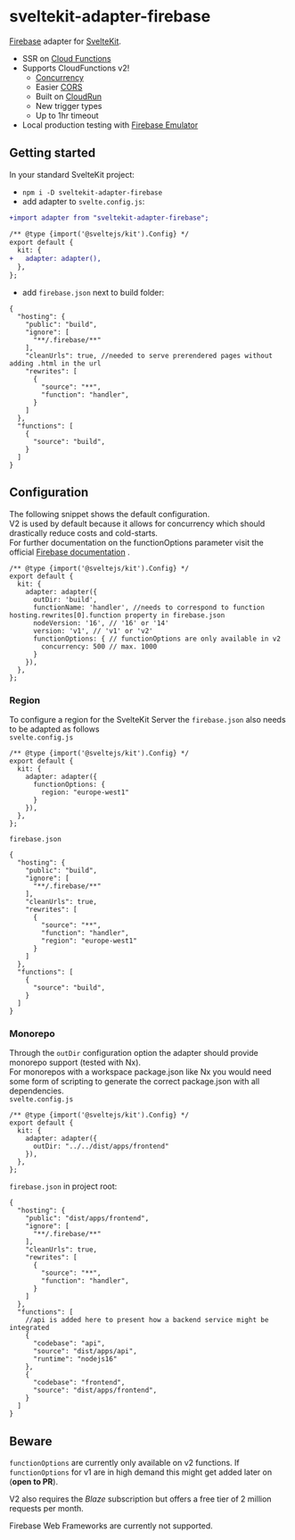 # sveltekit-adapter-firebase

[Firebase](https://firebase.google.com/) adapter for
[SvelteKit](https://github.com/sveltejs/kit).

- SSR on
  [Cloud Functions](https://firebase.google.com/docs/hosting/functions)
- Supports CloudFunctions v2!
  - [Concurrency](https://firebase.google.com/docs/functions/beta/manage-functions#allow_concurrent_requests)
  - Easier [CORS](https://firebase.google.com/docs/functions/beta/http-events#configuring_cors_cross-origin_resource_sharing)
  - Built on [CloudRun](https://cloud.google.com/run)
  - New trigger types
  - Up to 1hr timeout
- Local production testing with
  [Firebase Emulator](https://firebase.google.com/docs/emulator-suite)

## Getting started

In your standard SvelteKit project:

- `npm i -D sveltekit-adapter-firebase`
- add adapter to `svelte.config.js`:

```diff
+import adapter from "sveltekit-adapter-firebase";

/** @type {import('@sveltejs/kit').Config} */
export default {
  kit: {
+   adapter: adapter(),
  },
};
```

- add `firebase.json` next to build folder:

```
{
  "hosting": {
    "public": "build",
    "ignore": [
      "**/.firebase/**"
    ],
    "cleanUrls": true, //needed to serve prerendered pages without adding .html in the url
    "rewrites": [
      {
        "source": "**",
        "function": "handler",
      }
    ]
  },
  "functions": [
    {
      "source": "build",
    }
  ]
}
```

## Configuration

The following snippet shows the default configuration.  
V2 is used by default because it allows for concurrency which should drastically reduce costs and cold-starts.  
For further documentation on the functionOptions parameter visit the
official [Firebase documentation](https://firebase.google.com/docs/functions/beta/reference/firebase-functions.https.httpsoptions.md)
.

```
/** @type {import('@sveltejs/kit').Config} */
export default {
  kit: {
    adapter: adapter({
      outDir: 'build',
      functionName: 'handler', //needs to correspond to function hosting.rewrites[0].function property in firebase.json
      nodeVersion: '16', // '16' or '14'
      version: 'v1', // 'v1' or 'v2'
      functionOptions: { // functionOptions are only available in v2
        concurrency: 500 // max. 1000
      }
    }),
  },
};
```

### Region

To configure a region for the SvelteKit Server the `firebase.json` also needs to be adapted as follows  
`svelte.config.js`

```
/** @type {import('@sveltejs/kit').Config} */
export default {
  kit: {
    adapter: adapter({
      functionOptions: {
        region: "europe-west1"
      }
    }),
  },
};
```

`firebase.json`

```
{
  "hosting": {
    "public": "build",
    "ignore": [
      "**/.firebase/**"
    ],
    "cleanUrls": true,
    "rewrites": [
      {
        "source": "**",
        "function": "handler",
        "region": "europe-west1"
      }
    ]
  },
  "functions": [
    {
      "source": "build",
    }
  ]
}
```

### Monorepo

Through the `outDir` configuration option the adapter should provide monorepo support (tested with Nx).  
For monorepos with a workspace package.json like Nx you would need some form of scripting to generate the correct
package.json with all dependencies.  
`svelte.config.js`

```
/** @type {import('@sveltejs/kit').Config} */
export default {
  kit: {
    adapter: adapter({
      outDir: "../../dist/apps/frontend"
    }),
  },
};
```

`firebase.json` in project root:

```
{
  "hosting": {
    "public": "dist/apps/frontend",
    "ignore": [
      "**/.firebase/**"
    ],
    "cleanUrls": true,
    "rewrites": [
      {
        "source": "**",
        "function": "handler",
      }
    ]
  },
  "functions": [
    //api is added here to present how a backend service might be integrated
    {
      "codebase": "api",
      "source": "dist/apps/api",
      "runtime": "nodejs16"
    },
    {
      "codebase": "frontend",
      "source": "dist/apps/frontend",
    }
  ]
}
```

## Beware

`functionOptions` are currently only available on v2 functions.
If `functionOptions` for v1 are in high demand this might get added later on (**open to PR**).

V2 also requires the _Blaze_ subscription but offers a free tier of 2 million requests per month.

Firebase Web Frameworks are currently not supported.
